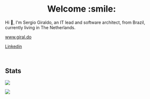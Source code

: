 <!--
**sergiorgiraldo/sergiorgiraldo** is a ✨ _special_ ✨ repository because its `README.md` (this file) appears on your GitHub profile.

Here are some ideas to get you started:

- 🔭 I’m currently working on ...
- 🌱 I’m currently learning ...
- 👯 I’m looking to collaborate on ...
- 🤔 I’m looking for help with ...
- 💬 Ask me about ...
- 📫 How to reach me: ...
- 😄 Pronouns: ...
- ⚡ Fun fact: ...
-->

<h1 align="center">
	Welcome :smile:
</h1>

<p>
Hi 👋, I'm Sergio Giraldo, an IT lead and software architect, from Brazil, currently living in The Netherlands.
</p>
<p>
<a href="https://www.giral.do">
 www.giral.do
</a>
</p>
<p>
<a href="https://www.linkedin.com/in/sergiorgiraldo">
  Linkedin
</a>
</p>
<br>

<a><h2>Stats</h2></a>

<p>
<span>
	<img src="https://github-readme-stats-git-masterrstaa-rickstaa.vercel.app/api?username=sergiorgiraldo&include_all_commits=false&count_private=true&hide_border=true&theme=light&show_icons=true" />
</span>
</p>

<p>
	<img src="https://github-readme-stats-git-masterrstaa-rickstaa.vercel.app/api/top-langs/?username=sergiorgiraldo&layout=compact&custom_title=Most%20used%20languages&langs_count=15&include_all_commits=true&hide_progress=true&hide_border=true&theme=light&hide=php,jupyter%20Notebook,matlab,scss,css,c,html&hide_border=true&theme=light&show_icons=true">
</p>
